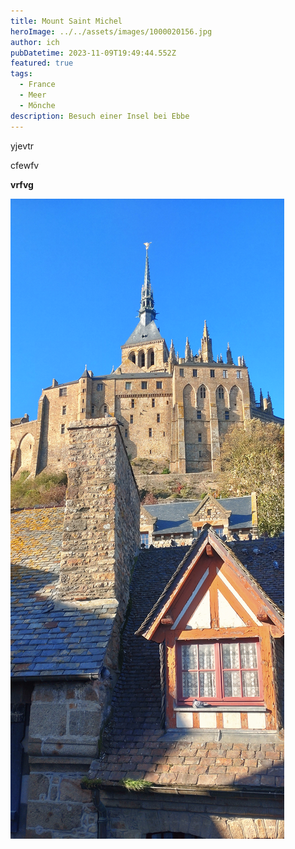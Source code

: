 ```yaml
---
title: Mount Saint Michel
heroImage: ../../assets/images/1000020156.jpg
author: ich
pubDatetime: 2023-11-09T19:49:44.552Z
featured: true
tags:
  - France
  - Meer
  - Mönche
description: Besuch einer Insel bei Ebbe
---
```

yjevtr

cfewfv

**vrfvg**

![](../../assets/images/1000020004.jpg)
